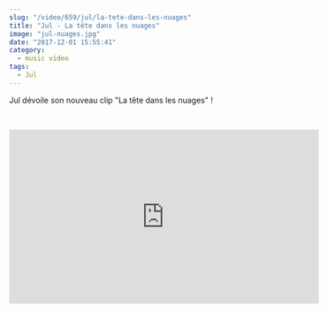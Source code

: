 ```yaml
--- 
slug: "/video/659/jul/la-tete-dans-les-nuages"
title: "Jul - La tête dans les nuages"
image: "jul-nuages.jpg"
date: "2017-12-01 15:55:41"
category:
  - music video
tags:
  - Jul
---
```

<p>Jul dévoile son nouveau clip "La tête dans les nuages" !</p><br/><p><iframe width="560" height="315" src="https://www.youtube.com/embed/wKa7c6SL1eQ" frameborder="0" allowfullscreen></iframe></p>